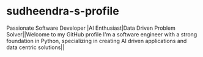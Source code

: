 # sudheendra-s-profile
Passionate Software Developer |AI Enthusiast|Data Driven Problem Solver||Welcome to my GitHub profile I'm a software engineer with a strong foundation in Python, specializing in creating AI driven applications and data centric solutions||

